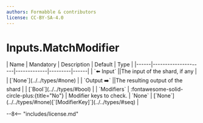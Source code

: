 ```yaml
---
authors: Formabble & contributors
license: CC-BY-SA-4.0
---
```



# Inputs.MatchModifier

<div class="sh-parameters" markdown="1">
| Name | Mandatory | Description | Default | Type |
|------|---------------------|-------------|---------|------|
| `⬅️ Input` ||The input of the shard, if any | | [`None`](../../types/#none) |
| `Output ➡️` ||The resulting output of the shard | | [`Bool`](../../types/#bool) |
| `Modifiers` | :fontawesome-solid-circle-plus:{title="No"}  | Modifier keys to check. | `None` | [`None`](../../types/#none)[`[ModifierKey]`](../../types/#seq) |

</div>



--8<-- "includes/license.md"

